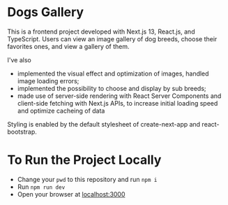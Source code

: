 # Dogs Gallery

This is a frontend project developed with Next.js 13, React.js, and TypeScript. Users can view an image gallery of dog breeds, choose their favorites ones, and view a gallery of them.

I've also 

* implemented the visual effect and optimization of images, handled image loading errors;
* implemented the possibility to choose and display by sub breeds;
* made use of server-side rendering with React Server Components and client-side fetching with Next.js APIs, to increase initial loading speed and optimize cacheing of data

Styling is enabled by the default stylesheet of create-next-app and react-bootstrap.

# To Run the Project Locally

* Change your `pwd` to this repository and run `npm i`
* Run `npm run dev`
* Open your browser at [localhost:3000](http://localhost:3000/)